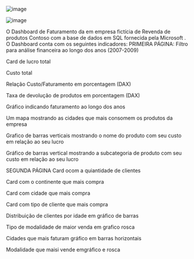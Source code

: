 

![image](https://github.com/leosachetto/PortifolioPowerBI/assets/48931853/7b762cf0-5da0-4520-b257-29c6b2020705)

![image](https://github.com/leosachetto/PortifolioPowerBI/assets/48931853/ee2560cd-6898-499a-a99a-1047d122e79e)




O Dashboard de Faturamento da em empresa fictícia de Revenda de produtos  Contoso com a base de dados  em  SQL fornecida pela Microsoft . O Dashboard conta com  os seguintes indicadores:
PRIMEIRA PÁGINA:
Filtro para análise  financeira ao longo dos anos (2007-2009)

Card de lucro total 

Custo total 

Relação Custo/Faturamento em porcentagem (DAX)

Taxa de devolução de produtos em porcentagem (DAX)

Gráfico indicando faturamento ao longo dos anos 

Um mapa mostrando as cidades que mais consomem os produtos da empresa

Grafico de barras verticais mostrando o nome do produto com seu custo em relação ao seu lucro

Gráfico de barras vertical mostrando a subcategoria de produto com seu custo em relação ao seu lucro

SEGUNDA PÁGINA
Card ocom a quiantidade de clientes

Card com o continente que mais compra 

Card com cidade que mais compra

Card com tipo de cliente que mais compra 

Distribuição de clientes por idade em gráfico de barras

Tipo de modalidade de maior venda em grafico rosca

Cidades que mais faturam gráfico em barras horizontais

Modalidade que maisi vende emgráfico e rosca



